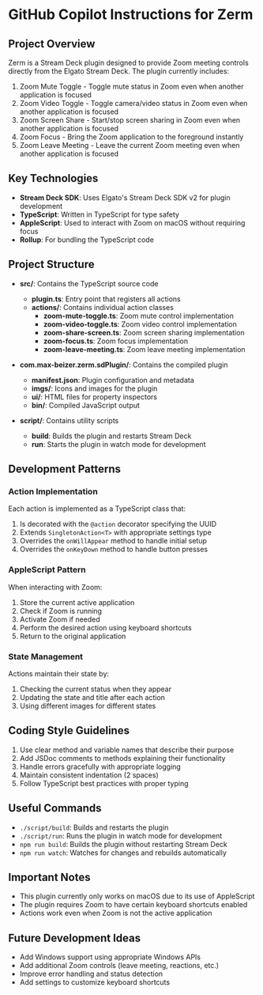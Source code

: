 # GitHub Copilot Instructions for Zerm

## Project Overview

Zerm is a Stream Deck plugin designed to provide Zoom meeting controls directly from the Elgato Stream Deck. The plugin currently includes:

1. Zoom Mute Toggle - Toggle mute status in Zoom even when another application is focused
2. Zoom Video Toggle - Toggle camera/video status in Zoom even when another application is focused
3. Zoom Screen Share - Start/stop screen sharing in Zoom even when another application is focused
4. Zoom Focus - Bring the Zoom application to the foreground instantly
5. Zoom Leave Meeting - Leave the current Zoom meeting even when another application is focused

## Key Technologies

- **Stream Deck SDK**: Uses Elgato's Stream Deck SDK v2 for plugin development
- **TypeScript**: Written in TypeScript for type safety
- **AppleScript**: Used to interact with Zoom on macOS without requiring focus
- **Rollup**: For bundling the TypeScript code

## Project Structure

- **src/**: Contains the TypeScript source code

  - **plugin.ts**: Entry point that registers all actions
  - **actions/**: Contains individual action classes
    - **zoom-mute-toggle.ts**: Zoom mute control implementation
    - **zoom-video-toggle.ts**: Zoom video control implementation
    - **zoom-share-screen.ts**: Zoom screen sharing implementation
    - **zoom-focus.ts**: Zoom focus implementation
    - **zoom-leave-meeting.ts**: Zoom leave meeting implementation

- **com.max-beizer.zerm.sdPlugin/**: Contains the compiled plugin

  - **manifest.json**: Plugin configuration and metadata
  - **imgs/**: Icons and images for the plugin
  - **ui/**: HTML files for property inspectors
  - **bin/**: Compiled JavaScript output

- **script/**: Contains utility scripts
  - **build**: Builds the plugin and restarts Stream Deck
  - **run**: Starts the plugin in watch mode for development

## Development Patterns

### Action Implementation

Each action is implemented as a TypeScript class that:

1. Is decorated with the `@action` decorator specifying the UUID
2. Extends `SingletonAction<T>` with appropriate settings type
3. Overrides the `onWillAppear` method to handle initial setup
4. Overrides the `onKeyDown` method to handle button presses

### AppleScript Pattern

When interacting with Zoom:

1. Store the current active application
2. Check if Zoom is running
3. Activate Zoom if needed
4. Perform the desired action using keyboard shortcuts
5. Return to the original application

### State Management

Actions maintain their state by:

1. Checking the current status when they appear
2. Updating the state and title after each action
3. Using different images for different states

## Coding Style Guidelines

1. Use clear method and variable names that describe their purpose
2. Add JSDoc comments to methods explaining their functionality
3. Handle errors gracefully with appropriate logging
4. Maintain consistent indentation (2 spaces)
5. Follow TypeScript best practices with proper typing

## Useful Commands

- `./script/build`: Builds and restarts the plugin
- `./script/run`: Runs the plugin in watch mode for development
- `npm run build`: Builds the plugin without restarting Stream Deck
- `npm run watch`: Watches for changes and rebuilds automatically

## Important Notes

- This plugin currently only works on macOS due to its use of AppleScript
- The plugin requires Zoom to have certain keyboard shortcuts enabled
- Actions work even when Zoom is not the active application

## Future Development Ideas

- Add Windows support using appropriate Windows APIs
- Add additional Zoom controls (leave meeting, reactions, etc.)
- Improve error handling and status detection
- Add settings to customize keyboard shortcuts
